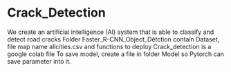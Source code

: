 # Crack_Detection
We create an artificial intelligence (AI) system that is able to classify and detect road cracks
Folder Faster_R-CNN_Object_Dêtction contain Dataset, file map name allcities.csv and functions to deploy
Crack_detection is a google colab file
To save model, create a file in folder Model so Pytorch can save parameter into it.
